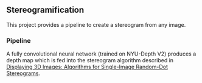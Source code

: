 ## Stereogramification

This project provides a pipeline to create a stereogram from any image.

### Pipeline

A fully convolutional neural network (trained on NYU-Depth V2) produces a depth map which is fed into the stereogram algorithm described in [Displaying 3D Images: Algorithms for Single-Image Random-Dot Stereograms](https://www.cs.waikato.ac.nz/~ihw/papers/94-HWT-SI-IHW-SIRDS-paper.pdf).

